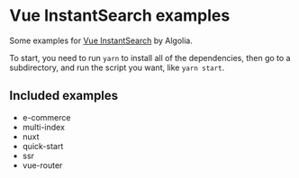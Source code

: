 # Vue InstantSearch examples

Some examples for [Vue InstantSearch](https://community.algolia.com/vue-instantsearch) by Algolia.

To start, you need to run `yarn` to install all of the dependencies, then go to a subdirectory, and run the script you want, like `yarn start`.

## Included examples

* e-commerce
* multi-index
* nuxt
* quick-start
* ssr
* vue-router
